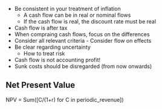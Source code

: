 - Be consistent in your treatment of inflation
	- A cash flow can be in real or nominal flows
	- If the cash flow is real, the discount rate must be real
- Cash flow is after tax
- When compraing cash flows, focus on the differences
- Consider all relevant criteria - Consider flow on effects 
- Be clear regarding uncertainty
	- How to treat risk
- Cash flow is not accounting profit!
- Sunk costs should be disregarded (from now onwards)
## Net Present Value
NPV = Sum(\[C/(1+r) for C in periodic_revenue])
